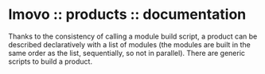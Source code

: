 Imovo :: products :: documentation
==================================

Thanks to the consistency of calling a module build script, a product can be
described declaratively with a list of modules (the modules are built in the
same order as the list, sequentially, so not in parallel). There are generic
scripts to build a product.
